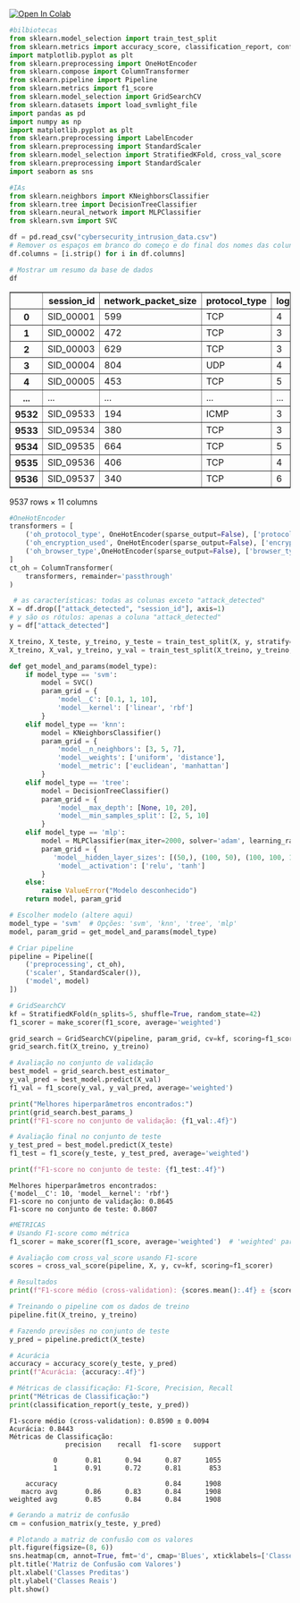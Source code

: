 <a href="https://colab.research.google.com/github/silvvh/AttackDetectionAI-/blob/main/Projeto_Final.ipynb" target="_parent"><img src="https://colab.research.google.com/assets/colab-badge.svg" alt="Open In Colab"/></a>


```python
#bilbiotecas
from sklearn.model_selection import train_test_split
from sklearn.metrics import accuracy_score, classification_report, confusion_matrix, ConfusionMatrixDisplay, make_scorer, f1_score, precision_score, recall_score
import matplotlib.pyplot as plt
from sklearn.preprocessing import OneHotEncoder
from sklearn.compose import ColumnTransformer
from sklearn.pipeline import Pipeline
from sklearn.metrics import f1_score
from sklearn.model_selection import GridSearchCV
from sklearn.datasets import load_svmlight_file
import pandas as pd
import numpy as np
import matplotlib.pyplot as plt
from sklearn.preprocessing import LabelEncoder
from sklearn.preprocessing import StandardScaler
from sklearn.model_selection import StratifiedKFold, cross_val_score
from sklearn.preprocessing import StandardScaler
import seaborn as sns

#IAs
from sklearn.neighbors import KNeighborsClassifier
from sklearn.tree import DecisionTreeClassifier
from sklearn.neural_network import MLPClassifier
from sklearn.svm import SVC
```


```python
df = pd.read_csv("cybersecurity_intrusion_data.csv")
# Remover os espaços em branco do começo e do final dos nomes das colunas
df.columns = [i.strip() for i in df.columns]

# Mostrar um resumo da base de dados
df
```





  <div id="df-6c659af1-9716-4260-bfba-e1d334b0b5ce" class="colab-df-container">
    <div>
<table border="1" class="dataframe">
  <thead>
    <tr style="text-align: right;">
      <th></th>
      <th>session_id</th>
      <th>network_packet_size</th>
      <th>protocol_type</th>
      <th>login_attempts</th>
      <th>session_duration</th>
      <th>encryption_used</th>
      <th>ip_reputation_score</th>
      <th>failed_logins</th>
      <th>browser_type</th>
      <th>unusual_time_access</th>
      <th>attack_detected</th>
    </tr>
  </thead>
  <tbody>
    <tr>
      <th>0</th>
      <td>SID_00001</td>
      <td>599</td>
      <td>TCP</td>
      <td>4</td>
      <td>492.983263</td>
      <td>DES</td>
      <td>0.606818</td>
      <td>1</td>
      <td>Edge</td>
      <td>0</td>
      <td>1</td>
    </tr>
    <tr>
      <th>1</th>
      <td>SID_00002</td>
      <td>472</td>
      <td>TCP</td>
      <td>3</td>
      <td>1557.996461</td>
      <td>DES</td>
      <td>0.301569</td>
      <td>0</td>
      <td>Firefox</td>
      <td>0</td>
      <td>0</td>
    </tr>
    <tr>
      <th>2</th>
      <td>SID_00003</td>
      <td>629</td>
      <td>TCP</td>
      <td>3</td>
      <td>75.044262</td>
      <td>DES</td>
      <td>0.739164</td>
      <td>2</td>
      <td>Chrome</td>
      <td>0</td>
      <td>1</td>
    </tr>
    <tr>
      <th>3</th>
      <td>SID_00004</td>
      <td>804</td>
      <td>UDP</td>
      <td>4</td>
      <td>601.248835</td>
      <td>DES</td>
      <td>0.123267</td>
      <td>0</td>
      <td>Unknown</td>
      <td>0</td>
      <td>1</td>
    </tr>
    <tr>
      <th>4</th>
      <td>SID_00005</td>
      <td>453</td>
      <td>TCP</td>
      <td>5</td>
      <td>532.540888</td>
      <td>AES</td>
      <td>0.054874</td>
      <td>1</td>
      <td>Firefox</td>
      <td>0</td>
      <td>0</td>
    </tr>
    <tr>
      <th>...</th>
      <td>...</td>
      <td>...</td>
      <td>...</td>
      <td>...</td>
      <td>...</td>
      <td>...</td>
      <td>...</td>
      <td>...</td>
      <td>...</td>
      <td>...</td>
      <td>...</td>
    </tr>
    <tr>
      <th>9532</th>
      <td>SID_09533</td>
      <td>194</td>
      <td>ICMP</td>
      <td>3</td>
      <td>226.049889</td>
      <td>AES</td>
      <td>0.517737</td>
      <td>3</td>
      <td>Chrome</td>
      <td>0</td>
      <td>1</td>
    </tr>
    <tr>
      <th>9533</th>
      <td>SID_09534</td>
      <td>380</td>
      <td>TCP</td>
      <td>3</td>
      <td>182.848475</td>
      <td>NaN</td>
      <td>0.408485</td>
      <td>0</td>
      <td>Chrome</td>
      <td>0</td>
      <td>0</td>
    </tr>
    <tr>
      <th>9534</th>
      <td>SID_09535</td>
      <td>664</td>
      <td>TCP</td>
      <td>5</td>
      <td>35.170248</td>
      <td>AES</td>
      <td>0.359200</td>
      <td>1</td>
      <td>Firefox</td>
      <td>0</td>
      <td>0</td>
    </tr>
    <tr>
      <th>9535</th>
      <td>SID_09536</td>
      <td>406</td>
      <td>TCP</td>
      <td>4</td>
      <td>86.664703</td>
      <td>AES</td>
      <td>0.537417</td>
      <td>1</td>
      <td>Chrome</td>
      <td>1</td>
      <td>0</td>
    </tr>
    <tr>
      <th>9536</th>
      <td>SID_09537</td>
      <td>340</td>
      <td>TCP</td>
      <td>6</td>
      <td>86.876744</td>
      <td>NaN</td>
      <td>0.277069</td>
      <td>4</td>
      <td>Chrome</td>
      <td>1</td>
      <td>1</td>
    </tr>
  </tbody>
</table>
<p>9537 rows × 11 columns</p>
    <div class="colab-df-buttons">

  <div class="colab-df-container">
    <button class="colab-df-convert" onclick="convertToInteractive('df-6c659af1-9716-4260-bfba-e1d334b0b5ce')"
            title="Convert this dataframe to an interactive table."
            style="display:none;">

  <svg xmlns="http://www.w3.org/2000/svg" height="24px" viewBox="0 -960 960 960">
    <path d="M120-120v-720h720v720H120Zm60-500h600v-160H180v160Zm220 220h160v-160H400v160Zm0 220h160v-160H400v160ZM180-400h160v-160H180v160Zm440 0h160v-160H620v160ZM180-180h160v-160H180v160Zm440 0h160v-160H620v160Z"/>
  </svg>
    </button>

  </div>


<div id="df-5e817b50-20ed-42a5-abcc-86d0c99e6aa9">
  <button class="colab-df-quickchart" onclick="quickchart('df-5e817b50-20ed-42a5-abcc-86d0c99e6aa9')"
            title="Suggest charts"
            style="display:none;">
</div>

  <div id="id_49fe7a8f-da0c-48e0-858c-a557d9965c6e">
    <button class="colab-df-generate" onclick="generateWithVariable('df')"
            title="Generate code using this dataframe."
            style="display:none;">
  </div>

  </div>





```python
#OneHotEncoder
transformers = [
    ('oh_protocol_type', OneHotEncoder(sparse_output=False), ['protocol_type']),
    ('oh_encryption_used', OneHotEncoder(sparse_output=False), ['encryption_used']),
    ('oh_browser_type',OneHotEncoder(sparse_output=False), ['browser_type'] )
]
ct_oh = ColumnTransformer(
    transformers, remainder='passthrough'
)

 # as características: todas as colunas exceto "attack_detected"
X = df.drop(["attack_detected", "session_id"], axis=1)
# y são os rótulos: apenas a coluna "attack_detected"
y = df["attack_detected"]

X_treino, X_teste, y_treino, y_teste = train_test_split(X, y, stratify=y, test_size=0.2, random_state=99)
X_treino, X_val, y_treino, y_val = train_test_split(X_treino, y_treino, stratify=y_treino, test_size=0.2, random_state=100)

```


```python
def get_model_and_params(model_type):
    if model_type == 'svm':
        model = SVC()
        param_grid = {
            'model__C': [0.1, 1, 10],
            'model__kernel': ['linear', 'rbf']
        }
    elif model_type == 'knn':
        model = KNeighborsClassifier()
        param_grid = {
            'model__n_neighbors': [3, 5, 7],
            'model__weights': ['uniform', 'distance'],
            'model__metric': ['euclidean', 'manhattan']
        }
    elif model_type == 'tree':
        model = DecisionTreeClassifier()
        param_grid = {
            'model__max_depth': [None, 10, 20],
            'model__min_samples_split': [2, 5, 10]
        }
    elif model_type == 'mlp':
        model = MLPClassifier(max_iter=2000, solver='adam', learning_rate_init=0.001, early_stopping=True)
        param_grid = {
           'model__hidden_layer_sizes': [(50,), (100, 50), (100, 100, 100)],
            'model__activation': ['relu', 'tanh']
        }
    else:
        raise ValueError("Modelo desconhecido")
    return model, param_grid

# Escolher modelo (altere aqui)
model_type = 'svm'  # Opções: 'svm', 'knn', 'tree', 'mlp'
model, param_grid = get_model_and_params(model_type)

# Criar pipeline
pipeline = Pipeline([
    ('preprocessing', ct_oh),
    ('scaler', StandardScaler()),
    ('model', model)
])

# GridSearchCV
kf = StratifiedKFold(n_splits=5, shuffle=True, random_state=42)
f1_scorer = make_scorer(f1_score, average='weighted')

grid_search = GridSearchCV(pipeline, param_grid, cv=kf, scoring=f1_scorer, n_jobs=-1)
grid_search.fit(X_treino, y_treino)

# Avaliação no conjunto de validação
best_model = grid_search.best_estimator_
y_val_pred = best_model.predict(X_val)
f1_val = f1_score(y_val, y_val_pred, average='weighted')

print("Melhores hiperparâmetros encontrados:")
print(grid_search.best_params_)
print(f"F1-score no conjunto de validação: {f1_val:.4f}")

# Avaliação final no conjunto de teste
y_test_pred = best_model.predict(X_teste)
f1_test = f1_score(y_teste, y_test_pred, average='weighted')

print(f"F1-score no conjunto de teste: {f1_test:.4f}")
```

    Melhores hiperparâmetros encontrados:
    {'model__C': 10, 'model__kernel': 'rbf'}
    F1-score no conjunto de validação: 0.8645
    F1-score no conjunto de teste: 0.8607
    


```python
#MÉTRICAS
# Usando F1-score como métrica
f1_scorer = make_scorer(f1_score, average='weighted')  # 'weighted' para lidar com classes desbalanceadas

# Avaliação com cross_val_score usando F1-score
scores = cross_val_score(pipeline, X, y, cv=kf, scoring=f1_scorer)

# Resultados
print(f"F1-score médio (cross-validation): {scores.mean():.4f} ± {scores.std():.4f}")

# Treinando o pipeline com os dados de treino
pipeline.fit(X_treino, y_treino)

# Fazendo previsões no conjunto de teste
y_pred = pipeline.predict(X_teste)

# Acurácia
accuracy = accuracy_score(y_teste, y_pred)
print(f"Acurácia: {accuracy:.4f}")

# Métricas de classificação: F1-Score, Precision, Recall
print("Métricas de Classificação:")
print(classification_report(y_teste, y_pred))
```

    F1-score médio (cross-validation): 0.8590 ± 0.0094
    Acurácia: 0.8443
    Métricas de Classificação:
                  precision    recall  f1-score   support
    
               0       0.81      0.94      0.87      1055
               1       0.91      0.72      0.81       853
    
        accuracy                           0.84      1908
       macro avg       0.86      0.83      0.84      1908
    weighted avg       0.85      0.84      0.84      1908
    
    


```python
# Gerando a matriz de confusão
cm = confusion_matrix(y_teste, y_pred)

# Plotando a matriz de confusão com os valores
plt.figure(figsize=(8, 6))
sns.heatmap(cm, annot=True, fmt='d', cmap='Blues', xticklabels=['Classe 0', 'Classe 1'], yticklabels=['Classe 0', 'Classe 1'])
plt.title('Matriz de Confusão com Valores')
plt.xlabel('Classes Preditas')
plt.ylabel('Classes Reais')
plt.show()
```    

